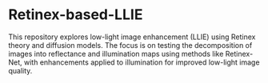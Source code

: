 # Retinex-based-LLIE
This repository explores low-light image enhancement (LLIE) using Retinex theory and diffusion models. The focus is on testing the decomposition of images into reflectance and illumination maps using methods like Retinex-Net, with enhancements applied to illumination for improved low-light image quality.
